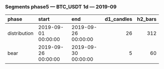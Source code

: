 ### Segments phase5 — BTC_USDT 1d — 2019-09

| phase        | start               | end                 |   d1_candles |   h2_bars |
|:-------------|:--------------------|:--------------------|-------------:|----------:|
| distribution | 2019-09-01 00:00:00 | 2019-09-26 00:00:00 |           26 |       312 |
| bear         | 2019-09-26 00:00:00 | 2019-09-30 00:00:00 |            5 |        60 |